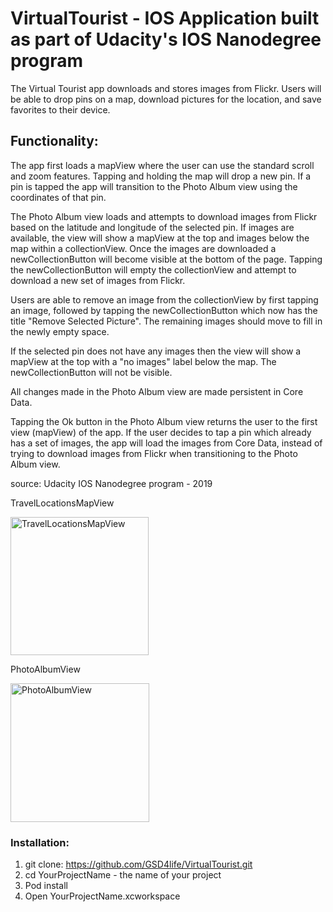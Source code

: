 # VirtualTourist - IOS Application built as part of Udacity's IOS Nanodegree program

The Virtual Tourist app downloads and stores images from Flickr. Users will be able to drop pins on a map, download pictures for the location, and save favorites to their device.

## Functionality:

The app first loads a mapView where the user can use the standard scroll and zoom features. Tapping and holding the map will drop a new pin. If a pin is tapped the app will transition to the Photo Album view using the coordinates of that pin.

The Photo Album view loads and attempts to download images from Flickr based on the latitude and longitude of the selected pin. If images are available, the view will show a mapView at the top and images below the map within a collectionView. Once the images are downloaded a newCollectionButton will become visible at the bottom of the page. Tapping the newCollectionButton will empty the collectionView and attempt to download a new set of images from Flickr.

Users are able to remove an image from the collectionView by first tapping an image, followed by tapping the newCollectionButton which now has the title "Remove Selected Picture". The remaining images should move to fill in the newly empty space.

If the selected pin does not have any images then the view will show a mapView at the top with a "no images" label below the map. The newCollectionButton will not be visible. 

All changes made in the Photo Album view are made persistent in Core Data.

Tapping the Ok button in the Photo Album view returns the user to the first view (mapView) of the app. If the user decides to  tap a pin which already has a set of images, the app will load the images from Core Data, instead of trying to download images from Flickr when transitioning to the Photo Album view.

source: Udacity IOS Nanodegree program - 2019

TravelLocationsMapView 

<img width="221" alt="TravelLocationsMapView" src="https://user-images.githubusercontent.com/35928028/60674626-83591c80-9e48-11e9-8d52-0977c69c453e.png">

PhotoAlbumView 

<img width="222" alt="PhotoAlbumView" src="https://user-images.githubusercontent.com/35928028/60674895-2ad64f00-9e49-11e9-97fb-70c502a85b98.png">

### Installation:

1. git clone: https://github.com/GSD4life/VirtualTourist.git
2. cd YourProjectName - the name of your project
3. Pod install
4. Open YourProjectName.xcworkspace
